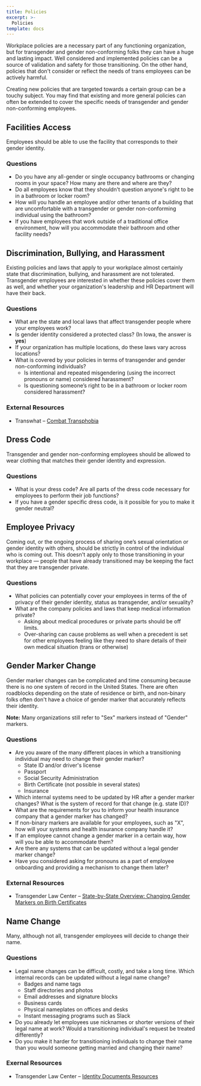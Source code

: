 ```yaml
---
title: Policies
excerpt: >-
  Policies
template: docs
---
```


Workplace policies are a necessary part of any functioning organization, but for
transgender and gender non-conforming folks they can have a huge and lasting
impact. Well considered and implemented policies can be a source of validation
and safety for those transitioning. On the other hand, policies that don't
consider or reflect the needs of trans employees can be actively harmful.

Creating new policies that are targeted towards a certain group can
be a touchy subject. You may find that existing and more general policies can often be
extended to cover the specific needs of transgender and gender non-conforming
employees.

## Facilities Access

Employees should be able to use the facility that corresponds to their gender
identity.

### Questions
- Do you have any all-gender or single occupancy bathrooms or changing rooms in your space? How many are there and where are they?
- Do all employees know that they shouldn't question anyone's right to be in a bathroom or locker room?
- How will you handle an employee and/or other tenants of a building that are uncomfortable with a transgender or gender non-conforming individual using the bathroom?
- If you have employees that work outside of a traditional office environment, how will you accommodate their bathroom and other facility needs?

## Discrimination, Bullying, and Harassment
Existing policies and laws that apply to your workplace almost certainly state
that discrimination, bullying, and harassment are not tolerated. Transgender employees
are interested in whether these policies cover them as well, and whether your organization's
leadership and HR Department will have their back.

### Questions
- What are the state and local laws that affect transgender people where your employees work?
- Is gender identity considered a protected class? (In Iowa, the answer is **yes**)
- If your organization has multiple locations, do these laws vary across locations?
- What is covered by your policies in terms of transgender and gender non-conforming individuals?
  - Is intentional and repeated misgendering (using the incorrect pronouns or name) considered harassment?
  - Is questioning someone’s right to be in a bathroom or locker room considered harassment?

### External Resources
- Transwhat &ndash; [Combat Transphobia](http://transwhat.org/transphobia/)

## Dress Code

Transgender and gender non-conforming employees should be allowed to wear clothing
that matches their gender identity and expression.

### Questions
- What is your dress code? Are all parts of the dress code necessary for employees to perform their job functions?
- If you have a gender specific dress code, is it possible for you to make it gender neutral?

## Employee Privacy

Coming out, or the ongoing process of sharing one’s sexual orientation or gender identity with others, should be strictly
in control of the individual who is coming out. This doesn't apply only to those transitioning in your workplace &mdash;
people that have already transitioned may be keeping the fact that they are transgender private.

### Questions
- What policies can potentially cover your employees in terms of the of privacy of their gender identity, status as transgender, and/or sexuality?
- What are the company policies and laws that keep medical information private?
  - Asking about medical procedures or private parts should be off limits.
  - Over-sharing can cause problems as well when a precedent is set for other employees feeling like they need to share details of their own medical situation (trans or otherwise)

## Gender Marker Change
Gender marker changes can be complicated and time consuming because there is no one
system of record in the United States. There are often roadblocks depending on the state
of residence or birth, and non-binary folks often don't have a choice of gender marker
that accurately reflects their identity.

<div class="note">
  <strong>Note:</strong>
  Many organizations still refer to "Sex" markers instead of "Gender" markers.
</div>

### Questions
- Are you aware of the many different places in which a transitioning individual may need to change their gender marker?
  - State ID and/or driver's license
  - Passport
  - Social Security Administration
  - Birth Certificate (not possible in several states)
  - Insurance
- Which internal systems need to be updated by HR after a gender marker changes? What is the system of record for that change (e.g. state ID)?
- What are the requirements for you to inform your health insurance company that a gender marker has changed?
- If non-binary markers are available for your employees, such as "X", how will your systems and health insurance company handle it?
- If an employee cannot change a gender marker in a certain way, how will you be able to accommodate them?
- Are there any systems that can be updated without a legal gender marker change?
- Have you considered asking for pronouns as a part of employee onboarding and providing a mechanism to change them later?

### External Resources
- Transgender Law Center &ndash; [State-by-State Overview: Changing Gender Markers on Birth Certificates](https://transgenderlawcenter.org/resources/id/state-by-state-overview-changing-gender-markers-on-birth-certificates)

## Name Change

Many, although not all, transgender employees will decide to change their name.

### Questions
- Legal name changes can be difficult, costly, and take a long time. Which internal records can be updated without a legal name change?
  - Badges and name tags
  - Staff directories and photos
  - Email addresses and signature blocks
  - Business cards
  - Physical nameplates on offices and desks
  - Instant messaging programs such as Slack
- Do you already let employees use nicknames or shorter versions of their legal name at work? Would a transitioning individual's request be treated differently?
- Do you make it harder for transitioning individuals to change their name than you would someone getting married and changing their name?

### Exernal Resources
- Transgender Law Center &ndash; [Identity Documents Resources](https://transgenderlawcenter.org/resources/id)
